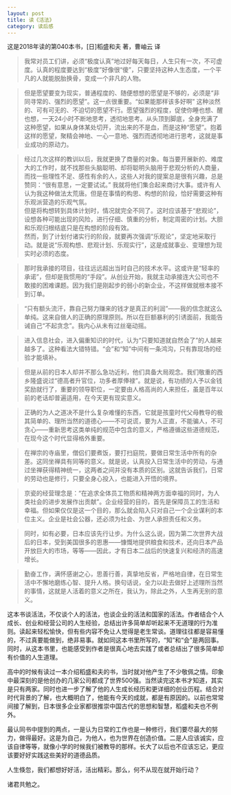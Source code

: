 ```yaml
---
layout: post
title: 读《活法》
category: 读后感
---
```

这是2018年读的第040本书，[日]稻盛和夫 著，曹岫云 译

>我常对员工们讲，必须“极度认真”地过好每天每日，人生只有一次，不可虚度。认真的程度要达到“极度”好像很“傻”，只要坚持这种人生态度，一个平凡的人就能脱胎换骨，变成一个非凡的人物。

>但是愿望要变为现实，普通程度的、随便想想的愿望是不够的，必须是“非同寻常的、强烈的愿望”。这一点很重要。“如果能那样该多好啊” 这种淡然的、可有可无的、不迫切的愿望不行。愿望强烈的程度，促使你睡也想、醒也想，一天24小时不断地思考，透彻地思考。从头顶到脚底，全身充满了这种愿望，如果从身体某处切开，流出来的不是血，而是这种“愿望”。抱着这样的愿望，聚精会神地、一心一意地、强烈而透彻地进行思考，这就是事业成功的原动力。

>经过几次这样的教训以后，我就更换了商量的对象。每当要开展新的、难度大的工作时，就不找那些头脑聪明、却将聪明头脑用于悲观分析的人商量，而找一些理性不足、感性有余的人，这些人对我的提案总是很有兴趣，总是赞同：“很有意思，一定要试试。” 我就将他们集合起来商讨大事。或许有人认为我这种做法太荒唐。但是在事情的构思、构想的阶段，恰好需要这种有乐观派营造的乐观气氛。<br/>
但是将构想转到具体计划时，情况就完全不同了。这时应该基于“悲观论”，设想各种可能出现的风险，进行仔细、慎重的分析，制定周密的计划。大胆和乐观归根结底只是在构想的阶段有效。<br/>
然而，到了计划付诸实行的阶段，就要再次强调“乐观论”，坚定地采取行动。就是说“乐观构想、悲观计划、乐观实行”，这是成就事业、变理想为现实时必须的态度。

>那时我承接的项目，往往远远超出当时自己的技术水平。这或许是“轻率的承诺”，但却是我惯用的“手段”。从创业开始，我就主动承接连大公司也不敢接的困难课题。因为我们是刚起步的弱小的新企业，不这样做就根本接不到订单。

>“只有额头流汗，靠自己努力赚来的钱才是真正的利润”——我的信念就这么单纯。这来自做人的正确的原理原则。所以在巨额暴利的引诱面前，我能告诫自己“不起贪念”。我内心从未有过丝毫动摇。

>进入信息社会，进入偏重知识的时代，认为“只要知道就自然会了”的人越来越多了。这种看法大错特错。“会”和“知”中间有一条鸿沟，只有靠现场的经验才能填补。

>但是从前的日本人却并不那么急功近利，他们具备大局观念。我们敬重的西乡隆盛说过“德高者升官位，功多者厚俸禄”。就是说，有功绩的人予以金钱奖励就行了，重要的领导职位，一定要由人格高尚的人来担任，虽是百年以前的老话却普遍适用，在今天更有现实意义。

>正确的为人之道决不是什么复杂难懂的东西，它就是孩童时代父母教导的极其简单的、理所当然的道德心——不可说谎，要为人正直，不能骗人，不可贪心——重新思考这类单纯的规范中包含的意义，严格遵循这些道德规范，在现今这个时代显得格外重要。

>在禅宗的寺庙里，僧侣们要煮饭，要打扫庭院，要做日常生活中所有的杂差。这同坐禅具有同等的意义。就是说，认真投入日常生活中的劳动，与通过坐禅获得精神统一，这两者之间并没有本质的区别。这就告诉我们，日常的劳动也是修行，只要全身心投入，也能进入开悟的境界。

>京瓷的经营理念是：“在追求全体员工物质和精神两方面幸福的同时，为人类社会的进步发展作出贡献”。企业经营的目的，首先是保障员工的生活和幸福。但如果仅仅是这一个目的，那么就会陷入只对自己一个企业谋利的本位主义。企业是社会公器，还必须为社会、为世人承担责任和义务。

>同时，如有必要，日本应该先行让步。为什么这么说，因为第二次世界大战后的日本，受到美国很多的恩惠——慷慨地提供粮食和技术，还向日本产品开放巨大的市场，等等——因此，才有日本二战后的快速复兴和经济的高速增长。

>勤奋工作，满怀感谢之心，思善行善，真挚地反省，严格地自律，在日常生活中不懈地磨练心智、提升人格。换句话说，全力以赴去做好上述理所当然的事情，这就是人活着的意义之所在，我认为，除此之外，人生再无别的意义。

这本书谈活法，不仅谈个人的活法，也谈企业的活法和国家的活法。作者结合个人成长、创业和经营公司的人生经验，总结出许多简单却听起来不无道理的行为准则。读起来轻松愉快，但有些内容不免让人觉得是老生常谈。道理往往都是容易懂的，不过真要能做到，绝非易事。就如同这本书里所写的，“知”和“会”是两回事。同时，从这本书里，也能感受到作者是很真心地去实践了或者总结出了很多简单却有价值的人生道理。

高中的时候有读过一本介绍稻盛和夫的书，当时就对他产生了不少敬佩之情。印象中最深刻的是他创办的几家公司都成了世界500强。当然读完这本书才知道，其实是只有两家。同时也进一步了解了他的人生成长经历和更详细的创业历程。结合对时代背景的了解，也大概明白了，他能有今天的成就，都是有原因的。以前也常常间接了解到，日本很多企业家都很推崇中国古代的思想和智慧，稻盛和夫也不例外。

最认同书中提到的两点，一是认为日常的工作也是一种修行，我们要尽最大的努力，做得最好。这是为自己，为他人，也为世界在创造价值。二是人应该诚实，应该自律等等，就像小学的时候我们被教导的那样。长大了以后也不应该忘记，更应该要好好实践这些美好的道德品质。

人生倏忽，我们都想好好活，活出精彩。那么，何不从现在就开始行动？

诸君共勉之。

